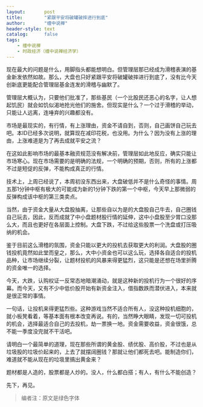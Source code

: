 ```yaml
---
layout:       post
title:        "紧跟平安将破罐破摔进行到底"
author:       "缠中说禅"
header-style: text
catalog:      false
tags:
    - 缠中说禅
    - 时政经济（缠中说禅经济学）
---
```


现在最大的问题是什么，用脚指头都能想明白。但管理层那已经成为滑稽表演的基金新发依然如故。那么，大盘也只好紧跟平安将破罐破摔进行到底了，没有比今天创新底更能配合管理层基金连发的滑稽与幽默了。



管理层大概认为，只要他们批准了，那些基民（一个比股民还恶心的名字，让人想起饥民）就会如饥似渴地抢光他们的施舍。但现实是什么？一个过于滑稽的举动，只能让人远离，连唾弃的兴趣都没有。



市场是最现实的，有行情，有上涨理由，资金不请自到，否则，自己画饼自己玩去吧。本ID已经多次说明，就算现在减印花税，也没用。为什么？因为没有上涨的理由，上涨难道是为了再去成就平安之流？



在这如此影响市场的最基本融资规范没有解决前，管理层如此地反应，确实只能让市场寒心。现在市场需要的是明确的法规，一个明确的预期，否则，所有的上涨都不过是短促的反弹，不能构成真正的行情。



技术上，上周已经说了，本周初没东西出来，大盘破低并不是什么奇怪的事情。周五那1分钟中枢有极大的可能成为新的1分钟下跌的第一个中枢，今天早上那微弱的反弹构成该中枢的第三类卖点。



当然，由于资金大量从大盘股抽离，让那些自以为是的大盘股自己牛去，自己圈钱自己玩去，因此，反而成就了中小盘题材股行情的延伸，这中小盘股至少胃口没那么大，而且也更好在各层面上控制。大盘下跌，不过给这些股票一个洗盘或打压吸纳的机会。



鉴于目前这么滑稽的氛围，资金只能以更大的投机去获取更大的利润。大盘股的圈钱投机竟然如此堂而皇之，那么，大中小资金也可以这么玩，选择各自适合的投机品种，让市场继续分裂，让题材投机的风暴来得更猛烈，这只能是还想在场里折腾的资金唯一的选择。



今天，大跌，认购权证一反常态地暗潮涌动，就是这种新的投机行为一个很好的序幕。而今天，又有不少中低价股开始有新资金注入，借指数跌而潜伏进入，本来就是很正常的事情。



一句话，让投机来得更猛烈些。这种游戏当然不适合所有人，没这种投机细胞的，就小板凳看着，等基本面有根本改变再说。有的，当然睁大眼睛，发现一切可投机的机会，选择最适合自己的去投机，劫一票换一地。资金需要收益，资金很饿，总不能一季度没完就不干活吧。



请明白一个最简单的道理，现在那些所谓的黄金股、绩优股、高价股，不过也是从垃圾股的垃圾价起来的，上去了就摆阔圈钱？那就让他们都死去吧。能制造你们，难道就不能从现在的垃圾里搞出黄金来？



题材都是人造的，股票都是人炒的。没人，什么都白搭；有人，有什么不能创造？



先下，再见。



> 编者注：原文是绿色字体
